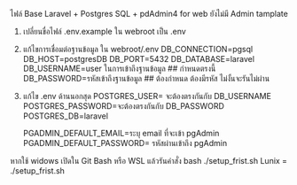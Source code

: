 ไฟล์ Base Laravel + Postgres SQL + pdAdmin4 for web ยังไม่มี Admin tamplate
1. เปลี่ยนขื่อไฟล์  .env.example ใน webroot เป็น .env
2. แก้ไขการเชื่อมต่อฐานข้อมูล ใน webroot/.env
    DB_CONNECTION=pgsql
    DB_HOST=postgresDB
    DB_PORT=5432
    DB_DATABASE=laravel
    DB_USERNAME=user ในการเข้าถึงฐานข้อมูล  ## กำหนดตรงนี้
    DB_PASSWORD=รหัสเข้าถึงฐานข้อมูล  ## ต้องกำหนด ต้องมีรหัส ไม่งั้นจะรันไม่ผ่าน
3. แก้ไข .env ด้านนอกสุด
    POSTGRES_USER= จะต้องตรงกันกับ DB_USERNAME 
    POSTGRES_PASSWORD=จะต้องตรงกันกับ DB_PASSWORD 
    POSTGRES_DB=laravel
   
    PGADMIN_DEFAULT_EMAIL=ระบุ email ที่จะเข้า pgAdmin
    PGADMIN_DEFAULT_PASSWORD= รหัสผ่านเข้าถึง pgAdmin


หากใช้ widows เปิดใน Git Bash หรือ WSL แล้วรันคำสั่ง bash ./setup_frist.sh
Lunix = ./setup_frist.sh
